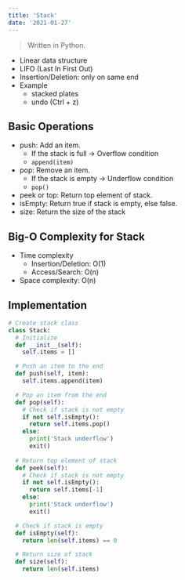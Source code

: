 ```yaml
---
title: 'Stack'
date: '2021-01-27'
---
```


> Written in Python.

- Linear data structure
- <span>LIFO</span> (Last In First Out)
- Insertion/Deletion: only on same end
- Example
  - stacked plates
  - undo (Ctrl + z)

## Basic Operations

- <span>push</span>: Add an item.
  - If the stack is full → Overflow condition
  - `append(item)`
- <span>pop</span>: Remove an item.
  - If the stack is empty → Underflow condition
  - `pop()`
- <span>peek</span> or <span>top</span>: Return top element of stack.
- <span>isEmpty</span>: Return true if stack is empty, else false.
- <span>size</span>: Return the size of the stack

## Big-O Complexity for Stack

- Time complexity
  - Insertion/Deletion: O(1)
  - Access/Search: O(n)
- Space complexity: O(n)

## Implementation

```python
# Create stack class
class Stack:
  # Initialize
  def __init__(self):
    self.items = []

  # Push an item to the end
  def push(self, item):
    self.items.append(item)

  # Pop an item from the end
  def pop(self):
    # Check if stack is not empty
    if not self.isEmpty():
      return self.items.pop()
    else:
      print('Stack underflow')
      exit()
  
  # Return top element of stack
  def peek(self):
    # Check if stack is not empty
    if not self.isEmpty():
      return self.items[-1]
    else:
      print('Stack underflow')
      exit()

  # Check if stack is empty
  def isEmpty(self):
    return len(self.items) == 0

  # Return size of stack
  def size(self):
    return len(self.items)
```